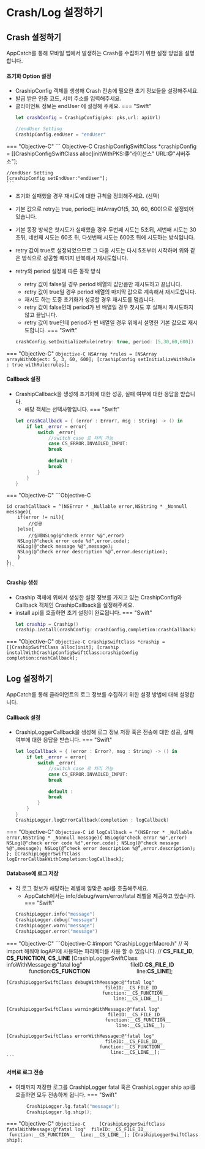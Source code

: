 # Crash/Log 설정하기
## Crash 설정하기
AppCatch를 통해 모바일 앱에서 발생하는 Crash를 수집하기 위한 설정 방법을 설명합니다.

#### 초기화 Option 설정
* CrashipConfig 객체를 생성해 Crash 전송에 필요한 초기 정보들을 설정해주세요.
* 발급 받은 인증 코드, 서버 주소를 입력해주세요.
* 클라이언트 정보는 endUser 에 설정해 주세요.
=== "Swift"
    ``` Swift
    let crashConfig = CrashipConfig(pks: pks,url: apiUrl)

    //endUser Setting
    CrashipConfig.endUser = "endUser"
    ```
=== "Objective-C"
    ``` Objective-C
    CrashipConfigSwiftClass *crashipConfig = [[CrashipConfigSwiftClass alloc]initWithPKS:@"라이선스" URL:@"서버주소"];

    //endUser Setting
    [crashipConfig setEndUser:"endUser"];
    ```
* 초기화 실패했을 경우 재시도에 대한 규칙을 정의해주세요. (선택)
* 기본 값으로 retry는 true, period는 intArrayOf(5, 30, 60, 600)으로 설정되어 있습니다.
* 기본 동장 방식은 첫시도가 실패했을 경우 두번째 시도는 5초뒤, 세번째 시도는 30초뒤, 네번째 시도는 60초 뒤, 다섯번째 시도는 600초 뒤에 시도하는 방식입니다.
* retry 값이 true로 설정되었으므로 그 다음 시도는 다시 5초부터 시작하며 위와 같은 방식으로 성공할 때까지 반복해서 재시도합니다.

* retry와 period 설정에 따른 동작 방식     
    * retry 값이 false일 경우 period 배열의 값만큼만 재시도하고 끝납니다.
    * retry 값이 true일 경우 period 배열의 마지막 값으로 계속해서 재시도합니다.
    * 재시도 하는 도중 초기화가 성공할 경우 재시도를 멈춥니다.
    * retry 값이 false인데 period가 빈 배열일 경우 첫시도 후 실패시 재시도하지 않고 끝납니다.
    * retry 값이 true인데 period가 빈 배열일 경우 위에서 설명한 기본 값으로 재시도합니다.
=== "Swift"
    ```Swift
    crashConfig.setInitializeRule(retry: true, period: [5,30,60,600])

    ```
=== "Objective-C"
    ```Objective-C
    NSArray *rules = [NSArray arrayWithObject: 5, 3, 60, 600];
    [crashipConfig setInitializeWithRule : true withRule:rules];
    ```


#### Callback 설정
* CrashipCallback을 생성해 초기화에 대한 성공, 실패 여부에 대한 응답을 받습니다.
    * 해당 객체는 선택사항입니다.
=== "Swift"
    ```Swift
    let crashCallback = { (error : Error?, msg : String) -> () in
        if let _error = error{
            switch _error{  
                //switch case 로 처리 가능  
                case CS_ERROR.INVAILED_INPUT:    
                break
                
                default :
                break
            }
        }
    }
    ```
=== "Objective-C"
    ```Objective-C

    id crashCallback = ^(NSError * _Nullable error,NSString * _Nonnull message){
        if(error != nil){
            //성공
        }else{
            //실패NSLog(@"check error %@",error)
        NSLog(@"check error code %d",error.code);
        NSLog(@"check message %@",message);
        NSLog(@”check error description %@”,error.description);
        }
    };
    ```
#### Craship 생성
* Craship 객체에 위에서 생성한 설정 정보를 가지고 있는 CrashipConfig와 Callback 객체인 CrashipCallback을 설정해주세요.
* install api를 호출하면 초기 설정이 완료됩니다.
=== "Swift"
    ```Swift
    let craship = Craship()
    craship.install(crashConfig: crashConfig,completion:crashCallback)
    ```
=== "Objective-C"
    ```Objective-C
    CrashipSwiftClass *craship = [[CrashipSwiftClass alloc]init];
    [craship installWithCrashipConfigSwiftClass:crashipConfig completion:crashCallback];
    ```

## Log 설정하기
AppCatch를 통해 클라이언트의 로그 정보를 수집하기 위한 설정 방법에 대해 설명합니다.

#### Callback 설정
* CrashipLoggerCallback을 생성해 로그 정보 저장 혹은 전송에 대한 성공, 실패 여부에 대한 응답을 받습니다.
=== "Swift"
    ```Swift
    let logCallback = { (error : Error?, msg : String) -> () in
        if let _error = error{
            switch _error{  
                //switch case 로 처리 가능  
                case CS_ERROR.INVAILED_INPUT:    
                break
                
                default :
                break
            }
        }
    }
    CrashipLogger.logErrorCallback(completion : logCallback)
    ```
=== "Objective-C"
    ```Objective-C
      id logCallback = ^(NSError * _Nullable error,NSString * _Nonnull message){
        NSLog(@"check error %@",error)
        NSLog(@"check error code %d",error.code);
        NSLog(@"check message %@",message);
        NSLog(@”check error description %@”,error.description);
    };
    [CrashipLoggerSwiftClass logErrorCallbakWithCompletion:logCallback];
    ```
#### Database에 로그 저장
* 각 로그 정보가 해당하는 레벨에 알맞은 api를 호출해주세요.
    * AppCatch에서는 info/debug/warn/error/fatal 레벨을 제공하고 있습니다.
=== "Swift"
    ```Swift
    CrashipLogger.info("message")
    CrashipLogger.debug("message")
    CrashipLogger.warn("message")
    CrashipLogger.error("message")
    ```
=== "Objective-C"
    ```Objective-C
    #import "CrashipLoggerMacro.h"
    // 꼭 import 해줘야 logAPI에 사용되는 파라메터를 사용 할 수 있습니다.
    // __CS_FILE_ID__, __CS_FUNCTION__, __CS_LINE__
    [CrashipLoggerSwiftClass infoWithMessage:@"fatal log"                               
                                        fileID:__CS_FILE_ID__                     
                                      function:__CS_FUNCTION__       
                                        line:__CS_LINE__];
                 
    [CrashipLoggerSwiftClass debugWithMessage:@"fatal log" 
                                        fileID:__CS_FILE_ID__         
                                       function:__CS_FUNCTION__ 
                                           line:__CS_LINE__];
    
    [CrashipLoggerSwiftClass warningWithMessage:@"fatal log"
                                         fileID:__CS_FILE_ID__ 
                                        function:__CS_FUNCTION__ 
                                            line:__CS_LINE__]; 
                                            
    [CrashipLoggerSwiftClass errorWithMessage:@"fatal log"
                                        fileID:__CS_FILE_ID__  
                                      function:__CS_FUNCTION__  
                                          line:__CS_LINE__];
    ```
#### 서버로 로그 전송
* 여태까지 저장한 로그를 CrashipLogger fatal 혹은 CrashipLogger ship api를 호출하면 모두 전송하게 됩니다.
=== "Swift"
    ```Swift
        CrashipLogger.lg.fatal("message");
        CrashipLogger.lg.ship();

    ```
=== "Objective-C"
    ```Objective-C    
    [CrashipLoggerSwiftClass fatalWithMessage:@"fatal log"
                                       fileID:__CS_FILE_ID__    
                                     function:__CS_FUNCTION__ 
                                         line:__CS_LINE__];
    [CrashipLoggerSwiftClass ship];
    ```